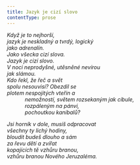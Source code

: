 ```yaml
---
title: Jazyk je cizí slovo
contentType: prose
---
```


<section>

_Když je to nejhorší,  
jazyk je neskladný a tvrdý, logický  
jako adrenalín.  
Jako všecka cizí slova.  
Jazyk je cizí slovo.  
V noci neprodyšné, utěsněné nevírou  
jak slámou.  
Kdo řekl, že řeč a svět  
spolu nesouvisí? Obezdil se  
plotem nespojitých vteřin a  
            nemožností, světem rozsekaným jak cibule,  
            rozpáleným na pánvi,  
            pochoutkou kanibalů?_

</section>

<section>

_Jsi horník v dole, musíš odpracovat  
všechny ty lichý hodiny,  
bloudit budeš dlouho a sám  
za řevu dětí a zvířat  
kopajících tě vzhůru branou,  
vzhůru branou Nového Jeruzaléma._

</section>
